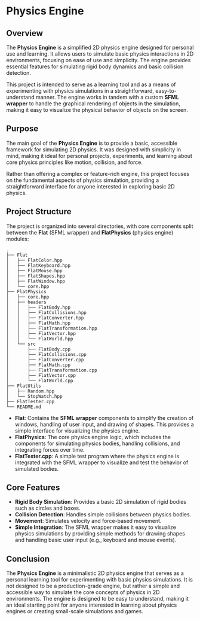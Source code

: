 # Physics Engine

## Overview

The **Physics Engine** is a simplified 2D physics engine designed for personal use and learning. It allows users to simulate basic physics interactions in 2D environments, focusing on ease of use and simplicity. The engine provides essential features for simulating rigid body dynamics and basic collision detection.

This project is intended to serve as a learning tool and as a means of experimenting with physics simulations in a straightforward, easy-to-understand manner. The engine works in tandem with a custom **SFML wrapper** to handle the graphical rendering of objects in the simulation, making it easy to visualize the physical behavior of objects on the screen.

## Purpose

The main goal of the **Physics Engine** is to provide a basic, accessible framework for simulating 2D physics. It was designed with simplicity in mind, making it ideal for personal projects, experiments, and learning about core physics principles like motion, collision, and force.

Rather than offering a complex or feature-rich engine, this project focuses on the fundamental aspects of physics simulation, providing a straightforward interface for anyone interested in exploring basic 2D physics.

## Project Structure

The project is organized into several directories, with core components split between the **Flat** (SFML wrapper) and **FlatPhysics** (physics engine) modules:

```
.
├── Flat
│   ├── FlatColor.hpp
│   ├── FlatKeyboard.hpp
│   ├── FlatMouse.hpp
│   ├── FlatShapes.hpp
│   ├── FlatWindow.hpp
│   └── core.hpp
├── FlatPhysics
│   ├── core.hpp
│   ├── headers
│   │   ├── FlatBody.hpp
│   │   ├── FlatCollisions.hpp
│   │   ├── FlatConverter.hpp
│   │   ├── FlatMath.hpp
│   │   ├── FlatTransformation.hpp
│   │   ├── FlatVector.hpp
│   │   └── FlatWorld.hpp
│   └── src
│       ├── FlatBody.cpp
│       ├── FlatCollisions.cpp
│       ├── FlatConverter.cpp
│       ├── FlatMath.cpp
│       ├── FlatTransformation.cpp
│       ├── FlatVector.cpp
│       └── FlatWorld.cpp
├── FlatUtils
│   ├── Random.hpp
│   └── StopWatch.hpp
├── FlatTester.cpp
└── README.md
```

- **Flat**: Contains the **SFML wrapper** components to simplify the creation of windows, handling of user input, and drawing of shapes. This provides a simple interface for visualizing the physics engine.
- **FlatPhysics**: The core physics engine logic, which includes the components for simulating physics bodies, handling collisions, and integrating forces over time.
- **FlatTester.cpp**: A simple test program where the physics engine is integrated with the SFML wrapper to visualize and test the behavior of simulated bodies.

## Core Features

- **Rigid Body Simulation**: Provides a basic 2D simulation of rigid bodies such as circles and boxes.
- **Collision Detection**: Handles simple collisions between physics bodies.
- **Movement**: Simulates velocity and force-based movement.
- **Simple Integration**: The SFML wrapper makes it easy to visualize physics simulations by providing simple methods for drawing shapes and handling basic user input (e.g., keyboard and mouse events).

## Conclusion

The **Physics Engine** is a minimalistic 2D physics engine that serves as a personal learning tool for experimenting with basic physics simulations. It is not designed to be a production-grade engine, but rather a simple and accessible way to simulate the core concepts of physics in 2D environments. The engine is designed to be easy to understand, making it an ideal starting point for anyone interested in learning about physics engines or creating small-scale simulations and games.
